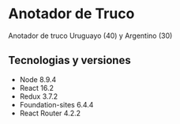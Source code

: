 Anotador de Truco
==========

Anotador de truco Uruguayo (40) y Argentino (30)

Tecnologias y versiones
--------------------
+ Node 8.9.4
+ React 16.2
+ Redux 3.7.2
+ Foundation-sites 6.4.4
+ React Router 4.2.2
